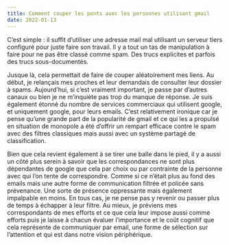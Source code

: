```yaml
---
title: Comment couper les ponts avec les personnes utilisant gmail
date: 2022-01-13
---
```


C’est simple : il suffit d’utiliser une adresse mail mal utilisant un serveur tiers configuré pour juste faire son travail. Il y a tout un tas de manipulation à faire pour ne pas être classé comme spam. Des trucs explicites et parfois des trucs sous-documentés.

Jusque là, cela permettait de faire de couper aléatoirement mes liens. Au début, je relançais mes proches et leur demandais de consulter leur dossier à spams. Aujourd’hui, si c’est vraiment important, je passe par d’autres canaux ou bien je ne m’inquiète pas trop du manque de réponse. Je suis également étonné du nombre de services commerciaux qui utilisent google, et uniquement google, pour leurs emails. C’est relativement ironique car je pense qu’une grande part de la popularité de gmail et ce qui les a propulsé en situation de monopole a été d’offrir un rempart efficace contre le spam avec des filtres classiques mais aussi avec un système partagé de classification.

Bien que cela revient également à se tirer une balle dans le pied, il y a aussi un côté plus serein à savoir que les correspondances ne sont plus dépendantes de google que cela par choix ou par contrainte de la personne avec qui l’on tente de correspondre. Comme si ce n’était plus au fond des emails mais une autre forme de communication filtrée et policée sans prévenance. Une sorte de présence oppressante mais également impalpable en moins. En tous cas, je ne pense pas y revenir ou passer plus de temps à échapper à leur filtre. Au mieux, je préviens mes correspondants de mes efforts et ce que cela leur impose aussi comme efforts puis je laisse à chacun évaluer l’importance et le coût cognitif que cela représente de communiquer par email, une forme de sélection sur l’attention et qui est dans notre vision périphérique.